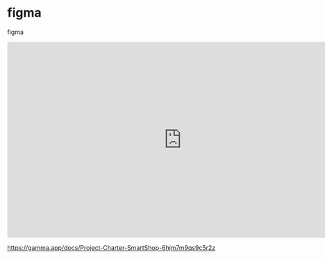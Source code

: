 # figma
figma
<iframe style="border: 1px solid rgba(0, 0, 0, 0.1);" width="800" height="450" src="https://embed.figma.com/design/dLAykOLpv15AEe69RE3EMZ/iTV-prototip?node-id=0-1&embed-host=share" allowfullscreen></iframe>


https://gamma.app/docs/Project-Charter-SmartShop-6hjm7m9qs9c5r2z
